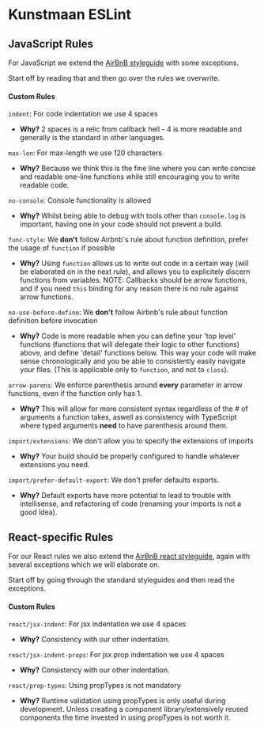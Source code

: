 # Kunstmaan ESLint

## JavaScript Rules

For JavaScript we extend the [AirBnB styleguide](https://github.com/airbnb/javascript) with some exceptions.

Start off by reading that and then go over the rules we overwrite.

#### Custom Rules

`indent`: For code indentation we use 4 spaces
* **Why?** 2 spaces is a relic from callback hell - 4 is more readable and generally is the standard in other languages.

`max-len`: For max-length we use 120 characters
* **Why?** Because we think this is the fine line where you can write concise and readable one-line functions while still encouraging you to write readable code.

`no-console`: Console functionality is allowed
* **Why?** Whilst being able to debug with tools other than `console.log` is important, having one in your code should not prevent a build.

`func-style`: We **don't** follow Airbnb's rule about function definition, prefer the usage of `function` if possible
* **Why?** Using `function` allows us to write out code in a certain way (will be elaborated on in the next rule), and allows you to explicitely discern functions from variables. NOTE: Callbacks should be arrow functions, and if you need `this` binding for any reason there is no rule against arrow functions.

`no-use-before-define`: We **don't** follow Airbnb's rule about function definition before invocation
* **Why?** Code is more readable when you can define your 'top level' functions (functions that will delegate their logic to other functions) above, and define 'detail' functions below. This way your code will make sense chronologically and you be able to consistently easily navigate your files. (This is applicable only to `function`, and not to `class`).

`arrow-parens`: We enforce parenthesis around **every** parameter in arrow functions, even if the function only has 1.
* **Why?** This will allow for more consistent syntax regardless of the # of arguments a function takes, aswell as consistency with TypeScript where typed arguments **need** to have parenthesis around them.

`import/extensions`: We don't allow you to specify the extensions of imports
* **Why?** Your build should be properly configured to handle whatever extensions you need.

`import/prefer-default-export`: We don't prefer defaults exports.
* **Why?** Default exports have more potential to lead to trouble with intellisense, and refactoring of code (renaming your imports is not a good idea).

## React-specific Rules

For our React rules we also extend the [AirBnB react styleguide](https://github.com/airbnb/javascript/tree/master/react), again with several exceptions which we will elaborate on.

Start off by going through the standard styleguides and then read the exceptions.

#### Custom Rules

`react/jsx-indent`: For jsx indentation we use 4 spaces
* **Why?** Consistency with our other indentation.

`react/jsx-indent-props`: For jsx prop indentation we use 4 spaces
* **Why?** Consistency with our other indentation.

`react/prop-types`: Using propTypes is not mandatory
* **Why?** Runtime validation using propTypes is only useful during development. Unless creating a component library/extensively reused components the time invested in using propTypes is not worth it.
